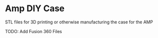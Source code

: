# Amp DIY Case
STL files for 3D printing or otherwise manufacturing the case for the AMP

TODO: Add Fusion 360 Files

